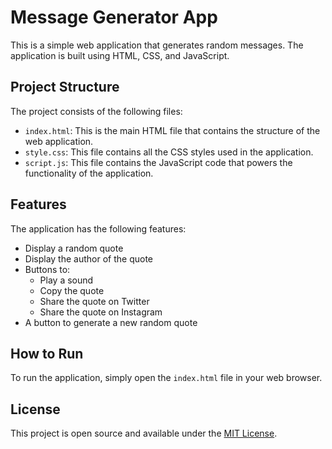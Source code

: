 # Message Generator App

This is a simple web application that generates random messages. The application is built using HTML, CSS, and JavaScript.

## Project Structure

The project consists of the following files:

- `index.html`: This is the main HTML file that contains the structure of the web application.
- `style.css`: This file contains all the CSS styles used in the application.
- `script.js`: This file contains the JavaScript code that powers the functionality of the application.

## Features

The application has the following features:

- Display a random quote
- Display the author of the quote
- Buttons to:
    - Play a sound
    - Copy the quote
    - Share the quote on Twitter
    - Share the quote on Instagram
- A button to generate a new random quote

## How to Run

To run the application, simply open the `index.html` file in your web browser.

## License

This project is open source and available under the [MIT License](LICENSE).